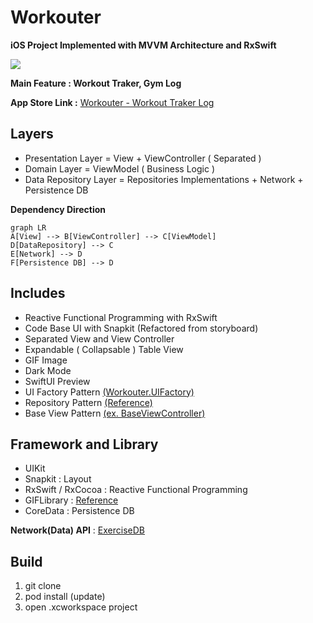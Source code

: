 

# Workouter
**iOS Project Implemented with MVVM Architecture and RxSwift** 

![](https://github.com/JongHyunLee84/Workouter/assets/112399028/82bc0c6a-45c0-403e-be6e-b3959059f5bc)

**Main Feature : Workout Traker, Gym Log** 

**App Store Link :** [Workouter - Workout Traker Log](https://apps.apple.com/kr/app/workouter-workout-tracker-log/id6447367318)

## Layers
-  Presentation Layer = View + ViewController ( Separated )
- Domain Layer = ViewModel ( Business Logic )
-  Data Repository Layer = Repositories Implementations + Network + Persistence DB

**Dependency Direction**
```mermaid
graph LR
A[View] --> B[ViewController] --> C[ViewModel]
D[DataRepository] --> C
E[Network] --> D
F[Persistence DB] --> D
```
## Includes
- Reactive Functional Programming with RxSwift
- Code Base UI with Snapkit (Refactored from storyboard)
- Separated View and View Controller
- Expandable ( Collapsable ) Table View
- GIF Image
- Dark Mode
- SwiftUI Preview
- UI Factory Pattern [(Workouter.UIFactory)](https://github.com/JongHyunLee84/Workouter/blob/main/Workouter/Utilities/UI/UIFactory.swift)
- Repository Pattern [(Reference)](https://github.com/kudoleh/iOS-Clean-Architecture-MVVM)
- Base View Pattern [(ex. BaseViewController)](https://github.com/JongHyunLee84/Workouter/blob/main/Workouter/Utilities/UI/BaseUI/BaseViewController.swift)
## Framework and Library
- UIKit
- Snapkit : Layout
- RxSwift / RxCocoa : Reactive Functional Programming
- GIFLibrary : [Reference](https://github.com/kiritmodi2702/GIF-Swift/blob/master/GIF-Swift/iOSDevCenters+GIF.swift)
- CoreData : Persistence DB

**Network(Data) API**  :  [ExerciseDB](https://rapidapi.com/justin-WFnsXH_t6/api/exercisedb/)
## Build
1. git clone
2. pod install (update)
3. open .xcworkspace project
